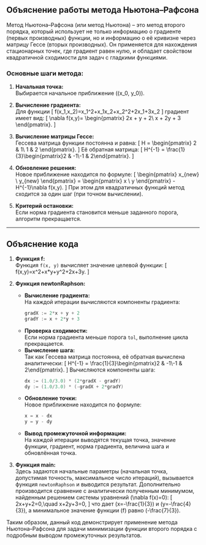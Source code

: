 ## Объяснение работы метода Ньютона–Рафсона

Метод Ньютона–Рафсона (или метод Ньютона) – это метод второго порядка, который использует не только информацию о градиенте (первых производных) функции, но и информацию о её кривизне через матрицу Гессе (вторых производных). Он применяется для нахождения стационарных точек, где градиент равен нулю, и обладает свойством квадратичной сходимости для задач с гладкими функциями.

### Основные шаги метода:
1. **Начальная точка:**  
   Выбирается начальное приближение \((x_0, y_0)\).

2. **Вычисление градиента:**  
   Для функции
   \[
   f(x_1,x_2)=x_1^2+x_1x_2+x_2^2+2x_1+3x_2
   \]
   градиент имеет вид:
   \[
   \nabla f(x,y)=
   \begin{pmatrix}
   2x + y + 2\\
   x + 2y + 3
   \end{pmatrix}.
   \]

3. **Вычисление матрицы Гессе:**  
   Гессева матрица функции постоянна и равна:
   \[
   H =
   \begin{pmatrix}
   2 & 1\\
   1 & 2
   \end{pmatrix}.
   \]
   Её обратная матрица:
   \[
   H^{-1} = \frac{1}{3}\begin{pmatrix}2 & -1\\-1 & 2\end{pmatrix}.
   \]

4. **Обновление решения:**  
   Новое приближение находится по формуле:
   \[
   \begin{pmatrix} x_{new} \\ y_{new} \end{pmatrix} = \begin{pmatrix} x \\ y \end{pmatrix} - H^{-1}\nabla f(x,y).
   \]
   При этом для квадратичных функций метод сходится за один шаг (при точном вычислении).

5. **Критерий остановки:**  
   Если норма градиента становится меньше заданного порога, алгоритм прекращается.

---

## Объяснение кода

1. **Функция f:**  
   Функция `f(x, y)` вычисляет значение целевой функции:
   \[
   f(x,y)=x^2+x*y+y^2+2x+3y.
   \]

2. **Функция newtonRaphson:**  
   - **Вычисление градиента:**  
     На каждой итерации вычисляются компоненты градиента:
     ```go
     gradX := 2*x + y + 2
     gradY := x + 2*y + 3
     ```
   - **Проверка сходимости:**  
     Если норма градиента меньше порога `tol`, выполнение цикла прекращается.
   - **Вычисление шага:**  
     Так как Гессева матрица постоянна, её обратная вычислена аналитически:
     \[
     H^{-1} = \frac{1}{3}\begin{pmatrix}2 & -1\\-1 & 2\end{pmatrix}.
     \]
     Вычисляются компоненты шага:
     ```go
     dx := (1.0/3.0) * (2*gradX - gradY)
     dy := (1.0/3.0) * (-gradX + 2*gradY)
     ```
   - **Обновление точки:**  
     Новое приближение находится по формуле:
     ```go
     x = x - dx
     y = y - dy
     ```
   - **Вывод промежуточной информации:**  
     На каждой итерации выводятся текущая точка, значение функции, градиент, норма градиента, величина шага и обновлённая точка.

3. **Функция main:**  
   Здесь задаются начальные параметры (начальная точка, допустимая точность, максимальное число итераций), вызывается функция `newtonRaphson` и выводится результат. Дополнительно производится сравнение с аналитически полученным минимумом, найденным решением системы уравнений \(\nabla f(x)=0\):
   \[
   2x+y+2=0,\quad x+2y+3=0,
   \]
   что дает \(x=-\frac{1}{3}\) и \(y=-\frac{4}{3}\), а минимальное значение функции \(f\) равно \(-\frac{7}{3}\).

Таким образом, данный код демонстрирует применение метода Ньютона–Рафсона для задачи минимизации функции второго порядка с подробным выводом промежуточных результатов.
